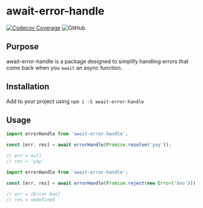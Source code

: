 # await-error-handle

[![Codecov Coverage](https://img.shields.io/codecov/c/github/nickheal/await-error-handle/master.svg?style=flat)](https://codecov.io/gh/nickheal/await-error-handle/)
![GitHub](https://img.shields.io/github/license/nickheal/await-error-handle)

## Purpose

await-error-handle is a package designed to simplify handling errors that come back when you `await` an async function.

## Installation

Add to your project using `npm i -S await-error-handle`

## Usage

```javascript
import errorHandle from 'await-error-handle';

const [err, res] = await errorHandle(Promise.resolve('yay'));

// err = null
// res = 'yay'
```

```javascript
import errorHandle from 'await-error-handle';

const [err, res] = await errorHandle(Promise.reject(new Error('boo')));

// err = [Error boo]
// res = undefined
```